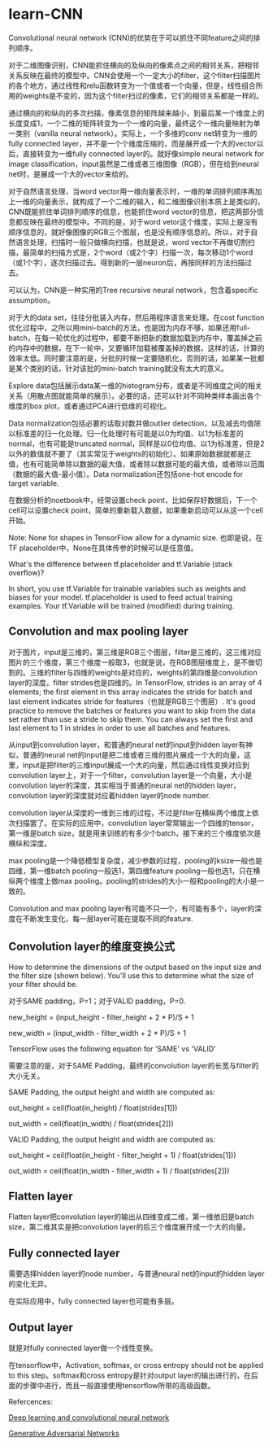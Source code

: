 # learn-CNN

Convolutional neural network (CNN)的优势在于可以抓住不同feature之间的排列顺序。

对于二维图像识别，CNN能抓住横向的及纵向的像素点之间的相邻关系，把相邻关系反映在最终的模型中。CNN会使用一个一定大小的filter，这个filter扫描图片的各个地方，通过线性和relu函数转变为一个值或者一个向量，但是，线性组合所用的weights是不变的，因为这个filter扫过的像素，它们的相邻关系都是一样的。

通过横向的和纵向的多次扫描，像素信息的矩阵越来越小，到最后某一个维度上的长度变成1，一个二维的矩阵转变为一个一维的向量，最终这个一维向量映射为单一类别（vanilla neural network）。实际上，一个多维的conv net转变为一维的fully connected layer，并不是一个个维度压缩的，而是展开成一个大的vector以后，直接转变为一维fully connected layer的。就好像simple neural network for image classification，input虽然是二维或者三维图像（RGB），但在给到neural net时，是展成一个大的vector来给的。

对于自然语言处理，当word vector用一维向量表示时，一维的单词排列顺序再加上一维的向量表示，就构成了一个二维的输入，和二维图像识别本质上是类似的，CNN既能抓住单词排列顺序的信息，也能抓住word vector的信息，把这两部分信息都反映在最终的模型中。不同的是，对于word vetor这个维度，实际上是没有顺序信息的，就好像图像的RGB三个图层，也是没有顺序信息的。所以，对于自然语言处理，扫描时一般只做横向扫描，也就是说，word vector不再做切割扫描，最简单的扫描方式是，2个word（或2个字）扫描一次，每次移动1个word（或1个字），逐次扫描过去。得到新的一层neuron后，再按同样的方法扫描过去。

可以认为，CNN是一种实用的Tree recursive neural network，包含着specific assumption。

对于大的data set，往往分批装入内存，然后用程序语言来处理。在cost function优化过程中，之所以用mini-batch的方法，也是因为内存不够，如果还用full-batch，在每一轮优化的过程中，都要不断把新的数据加载到内存中，覆盖掉之前的内存中的数据，在下一轮中，又要循环加载被覆盖掉的数据，这样的话，计算的效率太低。同时要注意的是，分批的时候一定要随机化，否则的话，如果某一批都是某个类别的话，针对该批的mini-batch training就没有太大的意义。

Explore data包括展示data某一维的histogram分布，或者是不同维度之间的相关关系（用散点图就能简单的展示）。必要的话，还可以针对不同种类样本画出各个维度的box plot，或者通过PCA进行低维的可视化。

Data normalization包括必要的话取对数并做outlier detection，以及减去均值除以标准差的归一化处理。归一化处理时有可能是以0为均值、以1为标准差的normal，也有可能是truncated normal，同样是以0位均值、以1为标准差，但是2以外的数值就不要了（其实常见于weights的初始化）。如果原始数据就都是正值，也有可能简单除以数据的最大值，或者除以数据可能的最大值，或者除以范围（数据的最大值-最小值）。Data normalization还包括one-hot encode for target variable.

在数据分析的noetbook中，经常设置check point，比如保存好数据后，下一个cell可以设置check point，简单的重新载入数据，如果重新启动可以从这一个cell开始。

Note: None for shapes in TensorFlow allow for a dynamic size. 也即是说，在TF placeholder中，None在具体传参的时候可以是任意值。

What's the difference between tf.placeholder and tf.Variable (stack overflow)?

In short, you use tf.Variable for trainable variables such as weights and biases for your model. tf.placeholder is used to feed actual training examples. Your tf.Variable will be trained (modified) during training.

## Convolution and max pooling layer

对于图片，input是三维的，第三维是RGB三个图层，filter是三维的，这三维对应图片的三个维度，第三个维度一般取3，也就是说，在RGB图层维度上，是不做切割的。三维的filter与四维的weights是对应的，weights的第四维是convolution layer的深度。filter strides也是四维的。In TensorFlow, strides is an array of 4 elements; the first element in this array indicates the stride for batch and last element indicates stride for features（也就是RGB三个图层）. It's good practice to remove the batches or features you want to skip from the data set rather than use a stride to skip them. You can always set the first and last element to 1 in strides in order to use all batches and features.

从input到convolution layer，和普通的neural net的input到hidden layer有神似，普通的neural net的input是把二维或者三维的图片展成一个大的向量，这里，input是把filter的三维input展成一个大的向量，然后通过线性变换对应到convolution layer上，对于一个filter，convolution layer是一个向量，大小是convolution layer的深度，其实相当于普通的neural net的hidden layer，convolution layer的深度就对应着hidden layer的node number.

convolution layer从深度的一维到三维的过程，不过是filter在横纵两个维度上依次扫描罢了。在实际的应用中，convolution layer常常输出一个四维的tensor，第一维是batch size，就是用来训练的有多少个batch，接下来的三个维度依次是横纵和深度。

max pooling是一个降低模型复杂度，减少参数的过程，pooling的ksize一般也是四维，第一维batch pooling一般选1，第四维feature pooling一般也选1，只在横纵两个维度上做max pooling。pooling的strides的大小一般和pooling的大小是一致的。

Convolution and max pooling layer有可能不只一个，有可能有多个，layer的深度在不断发生变化，每一层layer可能在提取不同的feature.

## Convolution layer的维度变换公式

How to determine the dimensions of the output based on the input size and the filter size (shown below). You'll use this to determine what the size of your filter should be.

对于SAME padding，P=1；对于VALID padding，P=0.

new_height = (input_height - filter_height + 2 * P)/S + 1

new_width = (input_width - filter_width + 2 * P)/S + 1

TensorFlow uses the following equation for 'SAME' vs 'VALID'

需要注意的是，对于SAME Padding，最终的convolution layer的长宽与filter的大小无关。

SAME Padding, the output height and width are computed as:

out_height = ceil(float(in_height) / float(strides[1]))

out_width = ceil(float(in_width) / float(strides[2]))

VALID Padding, the output height and width are computed as:

out_height = ceil(float(in_height - filter_height + 1) / float(strides[1]))

out_width = ceil(float(in_width - filter_width + 1) / float(strides[2]))

## Flatten layer

Flatten layer把convolution layer的输出从四维变成二维，第一维依旧是batch size，第二维其实是把convolution layer的后三个维度展开成一个大的向量。

## Fully connected layer

需要选择hidden layer的node number，与普通neural net的input的hidden layer的变化无异。

在实际应用中，fully connected layer也可能有多层。

## Output layer

就是对fully connected layer做一个线性变换。

在tensorflow中，Activation, softmax, or cross entropy should not be applied to this step。softmax和cross entropy是针对output layer的输出进行的，在后面的步骤中进行，而且一般直接使用tensorflow所带的高级函数。

Refercences:

[Deep learning and convolutional neural network](http://neuralnetworksanddeeplearning.com/chap6.html)

[Generative Adversarial Networks](https://channel9.msdn.com/Events/Neural-Information-Processing-Systems-Conference/Neural-Information-Processing-Systems-Conference-NIPS-2016/Generative-Adversarial-Networks)
